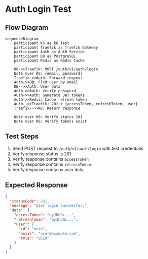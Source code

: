 # Auth Login Test

## Flow Diagram

```mermaid
sequenceDiagram
    participant K6 as k6 Test
    participant Traefik as Traefik Gateway
    participant Auth as Auth Service
    participant DB as PostgreSQL
    participant Redis as Redis Cache

    K6->>Traefik: POST /auth/v1/auth/login
    Note over K6: {email, password}
    Traefik->>Auth: Forward request
    Auth->>DB: Find user by email
    DB-->>Auth: User data
    Auth->>Auth: Verify password
    Auth->>Auth: Generate JWT tokens
    Auth->>Redis: Cache refresh token
    Auth-->>Traefik: 201 + {accessToken, refreshToken, user}
    Traefik-->>K6: Return response
    
    Note over K6: Verify status 201
    Note over K6: Verify tokens exist
```

## Test Steps

1. Send POST request to `/auth/v1/auth/login` with test credentials
2. Verify response status is 201
3. Verify response contains `accessToken`
4. Verify response contains `refreshToken`
5. Verify response contains user data

## Expected Response

```json
{
  "statusCode": 201,
  "message": "User login successful.",
  "data": {
    "accessToken": "eyJhbGc...",
    "refreshToken": "eyJhbGc...",
    "user": {
      "id": "uuid",
      "email": "user@example.com",
      "role": "USER"
    }
  }
}
```

